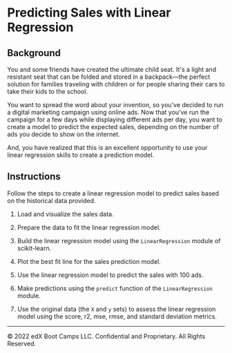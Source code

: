 # Predicting Sales with Linear Regression

## Background

You and some friends have created the ultimate child seat. It's a light and resistant seat that can be folded and stored in a backpack—the perfect solution for families traveling with children or for people sharing their cars to take their kids to the school.

You want to spread the word about your invention, so you've decided to run a digital marketing campaign using online ads. Now that you've run the campaign for a few days while displaying different ads per day, you want to create a model to predict the expected sales, depending on the number of ads you decide to show on the internet.

And, you have realized that this is an excellent opportunity to use your linear regression skills to create a prediction model.

## Instructions

Follow the steps to create a linear regression model to predict sales based on the historical data provided.

1. Load and visualize the sales data.

2. Prepare the data to fit the linear regression model.

3. Build the linear regression model using the `LinearRegression` module of scikit-learn.

4. Plot the best fit line for the sales prediction model.

5. Use the linear regression model to predict the sales with 100 ads.

6. Make predictions using the `predict` function of the `LinearRegression` module.

7. Use the original data (the `X` and `y` sets) to assess the linear regression model using the score, r2, mse, rmse, and standard deviation metrics.

---

© 2022 edX Boot Camps LLC. Confidential and Proprietary. All Rights Reserved.
